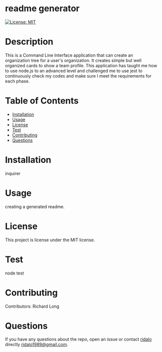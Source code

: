 
# readme generator
[![License: MIT](https://img.shields.io/badge/License-MIT-yellow.svg)](https://opensource.org/licenses/MIT)
# Description
This is a Command Line Interface application that can create an organization tree for a user's organization. It creates simple but well organized cards to show a team profile. This application has taught me how to use node.js to an advanced level and challenged me to use jest to continuously check my codes and make sure I meet the requirements for each phase.
# Table of Contents 
* [Installation](#installation)
* [Usage](#usage)
* [License](#license)
* [Test](#test)
* [Contributing](#contributing)
* [Questions](#questions)
# Installation
inquirer
# Usage
​creating a generated readme.
# License
  This project is license under the  MIT license.
# Test
node test
# Contributing
​Contributors: Richard Long
# Questions
If you have any questions about the repo, open an issue or contact [ridalo](https://github.com/ridalo) directly [ridalo1989@gmail.com](mailto:ridalo1989@gmail.com).
